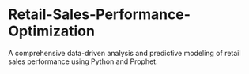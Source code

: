 # Retail-Sales-Performance-Optimization
A comprehensive data-driven analysis and predictive modeling of retail sales performance using Python and Prophet.
